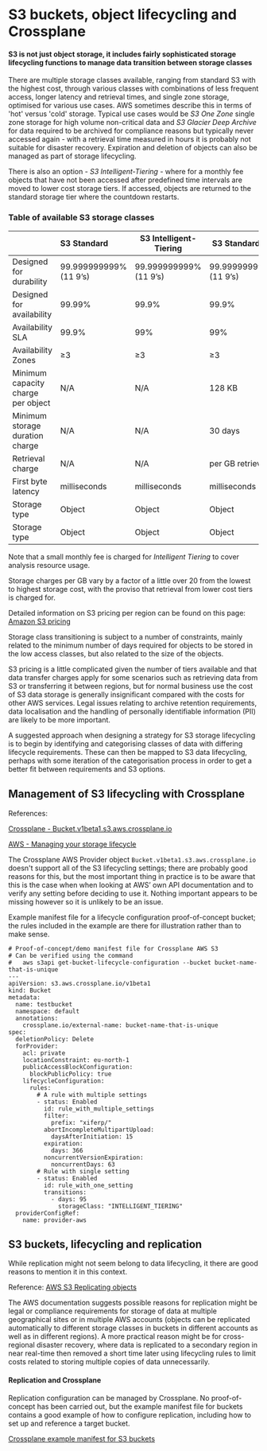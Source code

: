 # S3 buckets, object lifecycling and Crossplane

#### S3 is not just object storage, it includes fairly sophisticated storage lifecycling functions to manage data transition between storage classes

There are multiple storage classes available, ranging from standard S3 with the highest cost, through various classes with combinations of less frequent access, longer latency and retrieval times, and single zone storage, optimised for various use cases. AWS sometimes describe this in terms of 'hot' versus 'cold' storage. Typical use cases would be *S3 One Zone* single zone storage for high volume non-critical data and *S3 Glacier Deep Archive* for data required to be archived for compliance reasons but typically never accessed again - with a retrieval time measured in hours it is probably not suitable for disaster recovery. Expiration and deletion of objects can also be managed as part of storage lifecycling.

There is also an option - *S3 Intelligent-Tiering* - where for a monthly fee objects that have not been accessed after predefined time intervals are moved to lower cost storage tiers. If accessed, objects are returned to the standard storage tier where the countdown restarts.

### Table of available S3 storage classes

|                                    | S3 Standard            | S3 Intelligent-Tiering | S3 Standard-IA         | S3 One Zone-IA         | S3 Glacier Instant Retrieval | S3 Glacier Flexible Retrieval | S3 Glacier Deep Archive |
|:---------------------------------- |:---------------------- | ---------------------- | ---------------------- | ---------------------- | ---------------------------- | ----------------------------- |:----------------------- |
| Designed for durability            | 99.999999999% (11 9’s) | 99.999999999% (11 9’s) | 99.999999999% (11 9’s) | 99.999999999% (11 9’s) | 99.999999999% (11 9’s)       | 99.999999999% (11 9’s)        | 99.999999999% (11 9’s)  |
| Designed for availability          | 99.99%                 | 99.9%                  | 99.9%                  | 99.5%                  | 99.9%                        | 99.99%                        | 99.99%                  |
| Availability SLA                   | 99.9%                  | 99%                    | 99%                    | 99%                    | 99%                          | 99.%                          | 99.9%                   |
| Availability Zones                 | ≥3                     | ≥3                     | ≥3                     | 1                      | ≥3                           | ≥3                            | ≥3                      |
| Minimum capacity charge per object | N/A                    | N/A                    | 128 KB                 | 128 KB                 | 128 KB                       | 40 KB                         | 40 KB                   |
| Minimum storage duration charge    | N/A                    | N/A                    | 30 days                | 30 days                | 90 days                      | 90 days                       | 180 days                |
| Retrieval charge                   | N/A                    | N/A                    | per GB retrieved       | per GB retrieved       | per GB retrieved             | per GB retrieved              | per GB retrieved        |
| First byte latency                 | milliseconds           | milliseconds           | milliseconds           | milliseconds           | milliseconds                 | minutes or hours              | hours                   |
| Storage type                       | Object                 | Object                 | Object                 | Object                 | Object                       | Object                        | Object                  |
| Storage type                       | Object                 | Object                 | Object                 | Object                 | Object                       | Object                        | Object                  |

Note that a small monthly fee is charged for *Intelligent Tiering* to cover analysis resource usage. 

Storage charges per GB vary by a factor of a little over 20 from the lowest to highest storage cost, with the proviso that retrieval from lower cost tiers is charged for.

Detailed information on S3 pricing per region can be found on this page: [Amazon S3 pricing](https://aws.amazon.com/s3/pricing/)

Storage class transitioning is subject to a number of constraints, mainly related to the minimum number of days required for objects to be stored in the low access classes, but also related to the size of the objects.

S3 pricing is a little complicated given the number of tiers available and that data transfer charges apply for some scenarios such as retrieving data from S3 or transferring it between regions, but for normal business use the cost of S3 data storage is generally insignificant compared with the costs for other AWS services. Legal issues relating to archive retention requirements, data localisation and the handling of personally identifiable information (PII) are likely to be more important.

A suggested approach when designing a strategy for S3 storage lifecycling is to begin by identifying and categorising classes of data with differing lifecycle requirements. These can then be mapped to S3 data lifecycling, perhaps with some iteration of the categorisation process in order to get a better fit between requirements and S3 options.

## Management of S3 lifecycling with Crossplane

References:

[Crossplane - Bucket.v1beta1.s3.aws.crossplane.io](https://doc.crds.dev/github.com/crossplane/provider-aws/s3.aws.crossplane.io/Bucket/v1beta1@v0.29.0)

[AWS - Managing your storage lifecycle](https://docs.aws.amazon.com/AmazonS3/latest/userguide/object-lifecycle-mgmt.html)

The Crossplane AWS Provider object `Bucket.v1beta1.s3.aws.crossplane.io` doesn't support all of the S3 lifecycling settings; there are probably good reasons for this, but the most important thing in practice is to be aware that this is the case when when looking at AWS’ own API documentation and to verify any setting before deciding to use it. Nothing important appears to be missing however so it is unlikely to be an issue.

Example manifest file for a lifecycle configuration proof-of-concept bucket; the rules included in the example are there for illustration rather than to make sense.

```
# Proof-of-concept/demo manifest file for Crossplane AWS S3
# Can be verified using the command
#   aws s3api get-bucket-lifecycle-configuration --bucket bucket-name-that-is-unique
---
apiVersion: s3.aws.crossplane.io/v1beta1
kind: Bucket
metadata:
  name: testbucket
  namespace: default
  annotations:
    crossplane.io/external-name: bucket-name-that-is-unique
spec:
  deletionPolicy: Delete
  forProvider:
    acl: private
    locationConstraint: eu-north-1
    publicAccessBlockConfiguration:
      blockPublicPolicy: true
    lifecycleConfiguration:
      rules:
        # A rule with multiple settings
        - status: Enabled
          id: rule_with_multiple_settings
          filter:
            prefix: "xiferp/"
          abortIncompleteMultipartUpload:
            daysAfterInitiation: 15
          expiration:
            days: 366
          noncurrentVersionExpiration:
            noncurrentDays: 63
        # Rule with single setting
        - status: Enabled
          id: rule_with_one_setting
          transitions:
            - days: 95
              storageClass: "INTELLIGENT_TIERING"
  providerConfigRef:
    name: provider-aws
```

## S3 buckets, lifecycling and replication

While replication might not seem belong to data lifecycling, it there are good reasons to mention it in this context.

Reference: [AWS S3 Replicating objects](https://docs.aws.amazon.com/AmazonS3/latest/userguide/replication.html)

The AWS documentation suggests possible reasons for replication might be legal or compliance requirements for storage of data at multiple geographical sites or in multiple AWS accounts (objects can be replicated automatically to different storage classes in buckets in different accounts as well as in different regions). A more practical reason might be for cross-regional disaster recovery, where data is replicated to a secondary region in near real-time then removed a short time later using lifecycling rules to limit costs related to storing multiple copies of data unnecessarily. 

#### Replication and Crossplane

Replication configuration can be managed by Crossplane. No proof-of-concept has been carried out, but the example manifest file for buckets contains a good example of how to configure replication, including how to set up and reference a target bucket. 

[Crossplane example manifest for S3 buckets](https://github.com/crossplane-contrib/provider-aws/blob/master/examples/s3/bucket.yaml)
